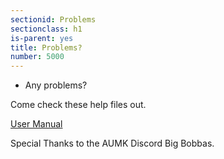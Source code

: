 ```yaml
---
sectionid: Problems
sectionclass: h1
is-parent: yes
title: Problems?
number: 5000
---
```

- Any problems?

Come check these help files out. 

<a href = "https://firebasestorage.googleapis.com/v0/b/mechwiki-9ab20.appspot.com/o/User%20Manual.pdf?alt=media&token=fd5884c6-3e97-4935-a502-298238bc62c1">User Manual</a>

Special Thanks to the AUMK Discord Big Bobbas.